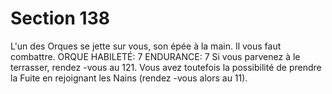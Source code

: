 # Section 138

L'un des Orques se jette sur vous, son épée à la main. Il vous faut
combattre.
ORQUE  HABILETÉ: 7 ENDURANCE: 7
Si vous parvenez à le terrasser, rendez -vous au 121. Vous avez
toutefois la possibilité de prendre la  Fuite  en rejoignant les Nains
(rendez -vous alors au  11).